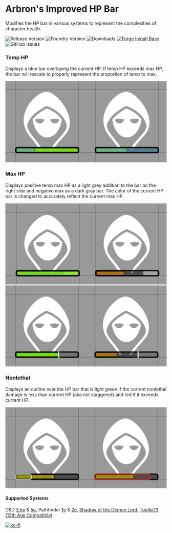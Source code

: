 # Arbron's Improved HP Bar

Modifies the HP bar in various systems to represent the complexities of character health.

![Release Version](https://img.shields.io/github/v/release/arbron/fvtt-hp-bar)
![Foundry Version](https://img.shields.io/badge/dynamic/json.svg?url=https://github.com/arbron/fvtt-hp-bar/releases/latest/download/module.json&label=foundry%20version&query=$.compatibleCoreVersion&colorB=blueviolet)
![Downloads](https://img.shields.io/github/downloads/arbron/fvtt-hp-bar/total)
[![Forge Install Base](https://img.shields.io/badge/dynamic/json?label=forge%20install%20base&query=package.installs&suffix=%&url=https://forge-vtt.com/api/bazaar/package/arbron-hp-bar&colorB=brightgreen)](https://forge-vtt.com/bazaar#package=arbron-hp-bar)
![GitHub issues](https://img.shields.io/github/issues/arbron/fvtt-hp-bar?colorB=red)


### Temp HP
Displays a blue bar overlaying the current HP. If temp HP exceeds max HP, the bar will rescale to properly represent the proportion of temp to max.

![Temp HP](images/temp-hp.jpg "Temp HP")


### Max HP
Displays positive temp max HP as a light grey addition to the bar on the right side and negative max as a dark gray bar. The color of the current HP bar is changed to accurately reflect the current max HP.

![Positive Max HP](images/max-hp-positive.jpg "Positive Max HP")
![Negative Max HP](images/max-hp-negative.jpg "Negative Max HP")


### Nonlethal
Displays an outline over the HP bar that is light green if the current nonlethal damage is less than current HP (aka not staggered) and red if it exceeds current HP.

![Nonlethal](images/nonlethal.jpg "Nonlethal Damage")


#### Supported Systems
D&D [3.5e](https://foundryvtt.com/packages/D35E) & [5e](https://foundryvtt.com/packages/dnd5e), Pathfinder [1e](https://foundryvtt.com/packages/pf1) & [2e](https://foundryvtt.com/packages/pf2e), [Shadow of the Demon Lord](https://foundryvtt.com/packages/demonlord), [Toolkit13 (13th Age Compatible)](https://foundryvtt.com/packages/archmage)


[![ko-fi](https://ko-fi.com/img/githubbutton_sm.svg)](https://ko-fi.com/I2I53RGZS)

